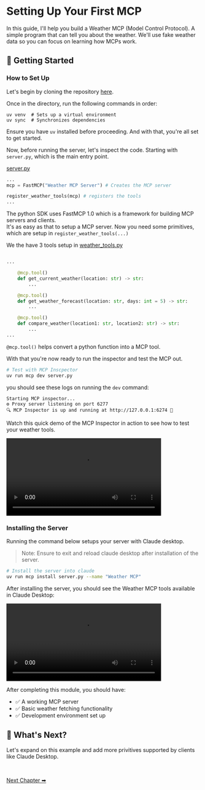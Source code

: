# Setting Up Your First MCP

In this guide, I'll help you build a Weather MCP (Model Control Protocol). A simple program that can tell you about the weather. We'll use fake weather data so you can focus on learning how MCPs work.

## 🚀 Getting Started

### How to Set Up

Let's begin by cloning the repository [here](../weather-mcp/).

Once in the directory, run the following commands in order:
```shell
uv venv  # Sets up a virtual environment
uv sync  # Synchronizes dependencies
```

Ensure you have `uv` installed before proceeding. And with that, you're all set to get started.

Now, before running the server, let's inspect the code. Starting with `server.py`, which is the main entry point.

[server.py](../weather-mcp/server.py)
```python
...
mcp = FastMCP("Weather MCP Server") # Creates the MCP server

register_weather_tools(mcp) # registers the tools
...
```

The python SDK uses FastMCP 1.0 which is a framework for building MCP servers and clients. </br>
It's as easy as that to setup a MCP server. Now you need some primitives, which are setup in `register_weather_tools(...)`

We the have 3 tools setup in [weather_tools.py](../weather-mcp/tools/weather_tools.py)

```python

...

    @mcp.tool()
    def get_current_weather(location: str) -> str:
        ...

    @mcp.tool()
    def get_weather_forecast(location: str, days: int = 5) -> str:
        ...

    @mcp.tool()
    def compare_weather(location1: str, location2: str) -> str:
        ...
...

```

`@mcp.tool()` helps convert a python function into a MCP tool.

With that you're now ready to run the inspector and test the MCP out.

```bash
# Test with MCP Inscpector
uv run mcp dev server.py
```

you should see these logs on running the `dev` command:
```
Starting MCP inspector...
⚙️ Proxy server listening on port 6277
🔍 MCP Inspector is up and running at http://127.0.0.1:6274 🚀
```

Watch this quick demo of the MCP Inspector in action to see how to test your weather tools.

<video width="80%" controls>
  <source src="mcp-inspector-tools-demo.mp4" type="video/mp4">
</video>

### Installing the Server

Running the command below setups your server with Claude desktop.

> Note: Ensure to exit and reload claude desktop after installation of the server.

```bash
# Install the server into claude
uv run mcp install server.py --name "Weather MCP"
```

After installing the server, you should see the Weather MCP tools available in Claude Desktop:

<video width="80%" controls>
  <source src="claude-mcp-tools-demo.mp4" type="video/mp4">
</video>

</br>

After completing this module, you should have:
- ✅ A working MCP server
- ✅ Basic weather fetching functionality
- ✅ Development environment set up

## 📝 What's Next?

Let's expand on this example and add more privitives supported by clients like Claude Desktop.

</br>

[Next Chapter ➡](../4-advanced-setup/README.md)